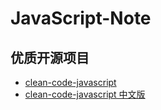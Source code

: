 # JavaScript-Note

## 优质开源项目
* [clean-code-javascript](https://github.com/ryanmcdermott/clean-code-javascript)
* [clean-code-javascript 中文版](https://github.com/alivebao/clean-code-js#%E7%9B%AE%E5%BD%95)

